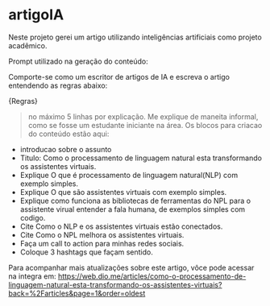 # artigoIA

Neste projeto gerei um artigo utilizando inteligências artificiais como projeto acadêmico.

Prompt utilizado na geração do conteúdo:

Comporte-se como um escritor de artigos de IA e escreva o artigo entendendo as regras abaixo:

{Regras}
> no máximo 5 linhas por explicação.
> Me explique de maneita informal, como se fosse um estudante iniciante na área.
> Os blocos para criacao do conteúdo estão aqui:

- introducao sobre o assunto
- Titulo: Como o processamento de linguagem natural esta transformando os assistentes virtuais.
- Explique O que é processamento de linguagem natural(NLP) com exemplo simples.
- Explique O que são assistentes virtuais com exemplo simples.
- Explique como funciona as bibliotecas de ferramentas do NPL para o assistente virual entender a fala humana, de exemplos simples com codigo. 
- Cite Como o NLP e os assistentes virtuais estão conectados.
- Cite Como o NPL melhora os assistentes virtuais.
- Faça um call to action para minhas redes sociais.
- Coloque 3 hashtags que façam sentido.

Para acompanhar mais atualizações sobre este artigo, vôce pode acessar na integra em:
https://web.dio.me/articles/como-o-processamento-de-linguagem-natural-esta-transformando-os-assistentes-virtuais?back=%2Farticles&page=1&order=oldest


